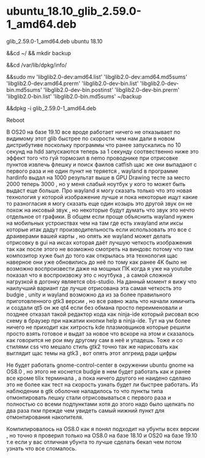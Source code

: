 # ubuntu_18.10_glib_2.59.0-1_amd64.deb
glib_2.59.0-1_amd64.deb ubuntu 18.10

&&cd ~/ && mkdir backup

&&cd /var/lib/dpkg/info/

&&sudo mv  'libglib2.0-dev:amd64.list' 'libglib2.0-dev:amd64.md5sums' 'libglib2.0-dev:amd64.prerm' 'libglib2.0-dev-bin.list' 'libglib2.0-dev-bin.md5sums' 'libglib2.0-dev-bin.postinst' 'libglib2.0-dev-bin.prerm' 'libglib2.0-bin.list' 'libglib2.0-bin.md5sums' ~/backup

&&dpkg -i glib_2.59.0-1_amd64.deb

Reboot


В OS20 на базе 19.10 все вроде работает ничего не отказывает по видимому этот glib быстрее по скорости чем нам дали в новом дистрибутиве поскольку программы что ранее запускались по 10 секунд на hdd запускаются теперь за 1 секунду соотвественно ниже это эффект того что гуй тормозил в nemo проводнике при отрисовке пунктов извлечь флешку и поиск фаилов catfish щас же они выпадают с первого раза и не один пункт не теряется , wayland в программе hardinfo выдал на 1000 результат выше в GPU Drawing тесте за место 2000 теперь 3000 , но у меня слабый ноутбук у кого то может быть выдаст еще больше. Про wayland я могу сказать только что это новая технология у которой изображение лучше и пока некоторые ищут какие то разногласия я могу сказать еще один козырь это другой звук он не похож на иксовый звук , но некоторые будут думать что звук это нечто отдельное от графики. В общем если проще объяснить wayland нужен на мобильных устроиствах чем на там где есть xwayland  или иксы которые итак дадут производительность если использовать это все с драиверами вашей карты , но опять же wayland может делать отрисовку в gui на иксах которая даёт лучшую четкость изображения так как после этого не возможно смотреть на виндовс потому что там композитор хуже был до того как открылась эта технология щас наверное они уже обновились до неё по тому как ранее 4K было не возможно воспроизвести даже на мощных ПК когда я уже на youtube показал что я воспроизвожу это с ноутбука , а самой сложной нагрузкой в догонку является obs-studio. На данный момент я вижу что наилучший вариант где лучше отрисована эта самая четкость это budgie , unity и wayland возможно да из за более правильного приготовленного gtk3 версии , но все равно жаль что начали химичить и создали qt5 он же qt4 если без обмана просто переименовали и позднее отказал такой редактор кода как ninja-ide 
который рисовал всю схему в браузер при нажатии кнопки help в ninja-ide. Тут на ум более ничего не приходит как хитрость kde 
плазмовщиков которые решили просто взять готовое и выдат за новое что вскоре на этом и сказалось как говорится не рои яму другому сам в неё и упадешь. Тоже и со стилями css  что мешало стиль gtk2 точно так же нарисовать как выглядит щас темы на gtk3 , вот опять этот апгреид ради цифры  

Не будет работать gnome-control-center в окружении ubuntu gnome на OS8.0 , но этого не коснется budgie в нем будет работать как и ранее все кроме tilix терминала , а пока ничего другого не наидено сделано это не более как тест на скорость узнать будет ли быстрее работать. Из наблюдении в gtk оболочке наладилось то что пункты типа отмонтировать лешку стали отрисовываться с первого раза и полностью со всеми подпунктами хотя до этого надо было щелкать по два раза пкм прежде чем увидеть самый нижний пункт для отмонтирования накопителя.

Компилировалось на OS8.0 как я понял подходит на убунты всех версии , но точно я проверил только на OS8.0 на базе 18.10 и OS20 на базе 19.10 т.е если у вас отличная убунта то лучше сделать бекап чем потом узнать что все сломалось.





